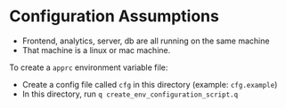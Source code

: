 # Configuration Assumptions

- Frontend, analytics, server, db are all running on the same machine
- That machine is a linux or mac machine.

 To create a `apprc` environment variable file:

- Create a config file called `cfg` in this directory (example: `cfg.example`)
- In this directory, run `q create_env_configuration_script.q`
